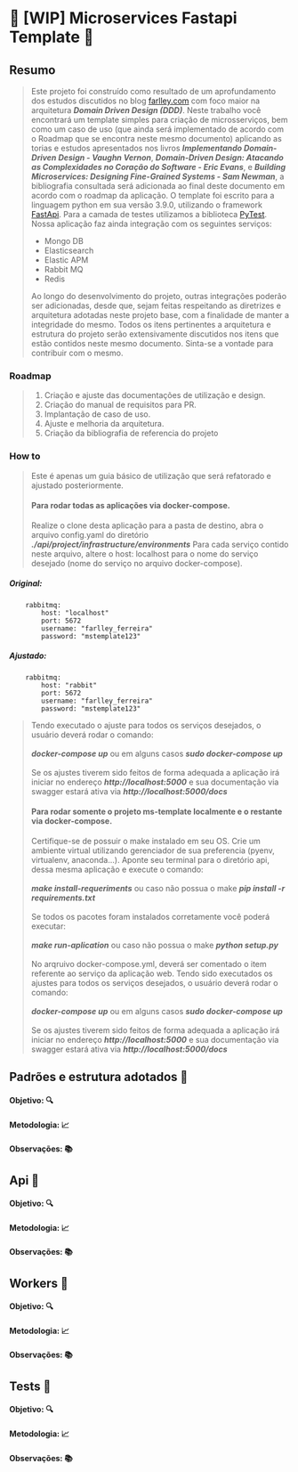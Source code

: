 # :construction: [WIP] Microservices Fastapi Template :construction:

## Resumo

> Este projeto foi construído como resultado de um aprofundamento dos estudos discutidos no blog [farlley.com](https://farlley.com)
> com foco maior na arquitetura **_Domain Driven Design (DDD)_**. Neste trabalho você encontrará um template simples para criação de
> microsserviços, bem como um caso de uso (que ainda será implementado de acordo com o Roadmap que se encontra neste mesmo documento)
> aplicando as torias e estudos apresentados nos livros **_Implementando Domain-Driven Design - Vaughn Vernon_**,
> **_Domain-Driven Design: Atacando as Complexidades no Coração do Software - Eric Evans_**,
> e **_*Building Microservices: Designing Fine-Grained Systems - Sam Newman*_**, a bibliografia consultada será adicionada ao final
> deste documento em acordo com o roadmap da aplicação. O template foi escrito para a linguagem python em sua versão 3.9.0, utilizando
> o framework [FastApi](https://fastapi.tiangolo.com/). Para a camada de testes utilizamos a biblioteca [PyTest](https://docs.pytest.org/en/stable/).
> Nossa aplicação faz ainda integração com os seguintes serviços:
>
> <ul>
> <li> Mongo DB </li>
> <li> Elasticsearch </li>
> <li> Elastic APM </li>
> <li> Rabbit MQ </li>
> <li> Redis </li>
> </ul>
>
> Ao longo do desenvolvimento do projeto, outras integrações poderão ser adicionadas, desde que, sejam feitas respeitando as diretrizes
> e arquitetura adotadas neste projeto base, com a finalidade de manter a integridade do mesmo. Todos os itens pertinentes a arquitetura
> e estrutura do projeto serão extensivamente discutidos nos itens que estão contidos neste mesmo documento. Sinta-se a vontade para
> contribuir com o mesmo.

### Roadmap

> <ol>
> <li> Criação e ajuste das documentações de utilização e design. </li>
> <li> Criação do manual de requisitos para PR. </li>
> <li> Implantação de caso de uso. </li>
> <li> Ajuste e melhoria da arquitetura. </li>
> <li> Criação da bibliografia de referencia do projeto</li>
> </ol>

### How to

> Este é apenas um guia básico de utilização que será refatorado e ajustado posteriormente.
>
> #### Para rodar todas as aplicações via docker-compose.
>
> Realize o clone desta aplicação para a pasta de destino, abra o arquivo config.yaml do diretório **_./api/project/infrastructure/environments_**
> Para cada serviço contido neste arquivo, altere o host: localhost para o nome do serviço desejado (nome do serviço no arquivo docker-compose).
>
> </ul>

##### **_Original:_**

```
    rabbitmq:
        host: "localhost"
        port: 5672
        username: "farlley_ferreira"
        password: "mstemplate123"
```

##### **_Ajustado:_**

```
    rabbitmq:
        host: "rabbit"
        port: 5672
        username: "farlley_ferreira"
        password: "mstemplate123"
```

> Tendo executado o ajuste para todos os serviços desejados, o usuário deverá rodar o comando:
> </br></br> **_docker-compose up_** ou em alguns casos **_sudo docker-compose up_** </br></br>
> Se os ajustes tiverem sido feitos de forma adequada a aplicação irá iniciar no endereço **_http://localhost:5000_**
> e sua documentação via swagger estará ativa via **_http://localhost:5000/docs_**
>
> #### Para rodar somente o projeto ms-template localmente e o restante via docker-compose.
>
> Certifique-se de possuir o make instalado em seu OS. Crie um ambiente virtual utilizando gerenciador de sua preferencia
> (pyenv, virtualenv, anaconda...). Aponte seu terminal para o diretório api, dessa mesma aplicação e execute o comando:
> </br></br> **_make install-requeriments_** ou caso não possua o make **_pip install -r requirements.txt_** </br></br>
> Se todos os pacotes foram instalados corretamente você poderá executar:
> </br></br> **_make run-aplication_** ou caso não possua o make **_python setup.py_** </br></br>
> No arqruivo docker-compose.yml, deverá ser comentado o item referente ao serviço da aplicação web.
> Tendo sido executados os ajustes para todos os serviços desejados, o usuário deverá rodar o comando:
> </br></br> **_docker-compose up_** ou em alguns casos **_sudo docker-compose up_** </br></br>
> Se os ajustes tiverem sido feitos de forma adequada a aplicação irá iniciar no endereço **_http://localhost:5000_**
> e sua documentação via swagger estará ativa via **_http://localhost:5000/docs_**

## Padrões e estrutura adotados :european_castle:

#### Objetivo: :mag:

#### Metodologia: :chart_with_upwards_trend:

#### Observações: :books:

## Api :electric_plug:

#### Objetivo: :mag:

#### Metodologia: :chart_with_upwards_trend:

#### Observações: :books:

## Workers :construction_worker:

#### Objetivo: :mag:

#### Metodologia: :chart_with_upwards_trend:

#### Observações: :books:

## Tests :hammer:

#### Objetivo: :mag:

#### Metodologia: :chart_with_upwards_trend:

#### Observações: :books:
